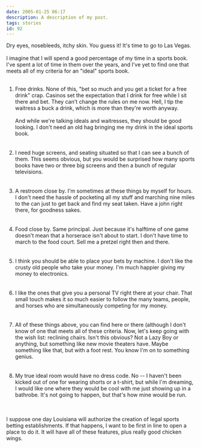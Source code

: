```yaml
---
date: 2005-01-25 06:17
description: A description of my post.
tags: stories
id: 92
---
```

Dry eyes, nosebleeds, itchy skin.  You guess it!  It's time to go to Las Vegas.<br />
<br />
I imagine that I will spend a good percentage of my time in a sports book.  I've spent a lot of time in them over the years, and I've yet to find one that meets all of my criteria for an "ideal" sports book.<br />
<br />
<ol><li>Free drinks.  None of this, "bet so much and you get a ticket for a free drink" crap.  Casinos set the expectation that I drink for free while I sit there and bet.  They can't change the rules on me now.  Hell, I tip the waitress a buck a drink, which is more than they're worth anyway.<br /><br />And while we're talking ideals and waitresses, they should be good looking.  I don't need an old hag bringing me my drink in the ideal sports book.</li>
<!--more--><br /><br /><li>I need huge screens, and seating situated so that I can see a bunch of them.  This seems obvious, but you would be surprised how many sports books have two or three big screens and then a bunch of regular televisions.</li><br />
<br />
<li>A restroom close by.  I'm sometimes at these things by myself for hours.  I don't need the hassle of pocketing all my stuff and marching nine miles to the can just to get back and find my seat taken.  Have a john right there, for goodness sakes.</li><br />
<br />
<li>Food close by.  Same principal.  Just because it's halftime of one game doesn't mean that a horserace isn't about to start.  I don't have time to march to the food court.  Sell me a pretzel right then and there.</li><br />
<br />
<li>I think you should be able to place your bets by machine.  I don't like the crusty old people who take your money.  I'm much happier giving my money to electronics.</li><br />
<br />
<li>I like the ones that give you a personal TV right there at your chair.  That small touch makes it so much easier to follow the many teams, people, and horses who are simultaneously competing for my money.</li><br />
<br />
<li>All of these things above, you can find here or there (although I don't know of one that meets all of these criteria.  Now, let's keep going with the wish list:  reclining chairs.  Isn't this obvious?  Not a Lazy Boy or anything, but something like new movie theaters have.  Maybe something like that, but with a foot rest.  You know I'm on to something genius.</li><br />
<br />
<li>My true ideal room would have no dress code.  No -- I haven't been kicked out of one for wearing shorts or a t-shirt, but while I'm dreaming, I would like one where they would be cool with me just showing up in a bathrobe.  It's not going to happen, but that's how mine would be run.</li></ol><br />
<br />
I suppose one day Louisiana will authorize the creation of legal sports betting establishments.  If that happens, I want to be first in line to open a place to do it.  It will have all of these features, plus really good chicken wings.
